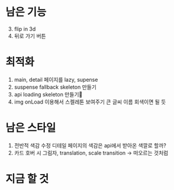 # 남은 기능
3. flip in 3d
4. 뒤로 가기 버튼

# 최적화
1. main, detail 페이지를 lazy, supense
2. suspense fallback skeleton 만들기
3. api loading skeleton 만들기
4. img onLoad 이용해서 스켈레톤 보여주기 큰 글씨 이름 회색이면 될 듯

# 남은 스타일
1. 전반적 색감 수정
    디테일 페이지의 색감은 api에서 받아온 색깔로 할까?
2. 카드 호버 시 그림자, translation, scale transition -> 떠오르는 것처럼


# 지금 할 것
